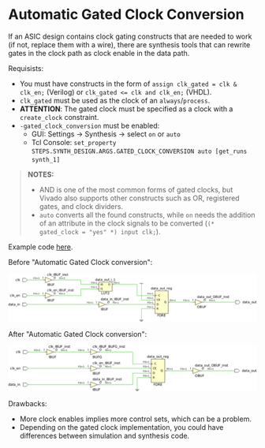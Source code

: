 # Automatic Gated Clock Conversion

If an ASIC design contains clock gating constructs that are needed to work (if not, replace them with a wire), there are synthesis tools that can rewrite gates in the clock path as clock enable in the data path.

Requisists:
* You must have constructs in the form of `assign clk_gated = clk & clk_en;` (Verilog) or `clk_gated <= clk and clk_en;` (VHDL).
* `clk_gated` must be used as the clock of an `always`/`process`.
* **ATTENTION**: The gated clock must be specified as a clock with a `create_clock` constraint.
* `-gated_clock_conversion` must be enabled:
  * GUI: Settings -> Synthesis -> select `on` or `auto`
  * Tcl Console: `set_property STEPS.SYNTH_DESIGN.ARGS.GATED_CLOCK_CONVERSION auto [get_runs synth_1]`

> **NOTES:**
> * AND is one of the most common forms of gated clocks, but Vivado also supports other constructs such as OR, registered gates, and clock dividers.
> * `auto` converts all the found constructs, while `on` needs the addition of an attribute in the clock signals to be converted (`(* gated_clock = "yes" *) input clk;`).

Example code [here](top.v).

Before "Automatic Gated Clock conversion":

![Before](images/before.png)

After "Automatic Gated Clock conversion":

![After](images/after.png)

Drawbacks:
* More clock enables implies more control sets, which can be a problem.
* Depending on the gated clock implementation, you could have differences between simulation and synthesis code.

